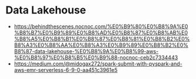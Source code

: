 # Data Lakehouse

* https://behindthescenes.nocnoc.com/%E0%B9%80%E0%B8%9A%E0%B8%B7%E0%B9%89%E0%B8%AD%E0%B8%87%E0%B8%AB%E0%B8%A5%E0%B8%B1%E0%B8%87%E0%B8%81%E0%B8%B2%E0%B8%A3%E0%B8%AA%E0%B8%A3%E0%B9%89%E0%B8%B2%E0%B8%87-data-lakehouse-%E0%B8%9A%E0%B8%99-aws-%E0%B8%97%E0%B8%B5%E0%B9%88-nocnoc-ceb2c7334443
* https://medium.com/@midogax272/spark-submit-with-pyspark-and-aws-emr-serverless-6-9-0-aa451c3961e5
